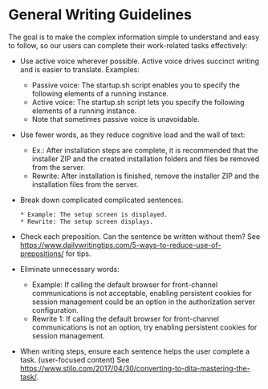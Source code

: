 # General Writing Guidelines
The goal is to make the complex information simple to understand and easy to follow, so our users can complete their work-related tasks effectively:

* Use active voice wherever possible. Active voice drives succinct writing and is easier to translate. Examples:
    * Passive voice: The startup.sh script enables you to specify the following elements of a running instance.
    * Active voice: The startup.sh script lets you specify the following elements of a running instance.
    * Note that sometimes passive voice is unavoidable.  

* Use fewer words, as they reduce cognitive load and the wall of text:
    * Ex.: After installation steps are complete, it is recommended that the installer ZIP and the created installation folders and files be removed from the server.
    * Rewrite: After installation is finished, remove the installer ZIP and the installation files from the server. 
      
* Break down complicated complicated sentences.

      * Example: The setup screen is displayed.
      * Rewrite: The setup screen displays.

* Check each preposition. Can the sentence be written without them? See https://www.dailywritingtips.com/5-ways-to-reduce-use-of-prepositions/ for tips.

*  Eliminate unnecessary words:
      * Example: If calling the default browser for front-channel communications is not acceptable, enabling persistent cookies for session management could be an option in the authorization server configuration. 
      * Rewrite 1: If calling the default browser for front-channel communications is not an option, try enabling persistent cookies for session management.

* When writing steps, ensure each sentence helps the user complete a task. (user-focused content)
  See https://www.stilo.com/2017/04/30/converting-to-dita-mastering-the-task/. 
